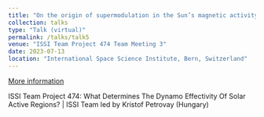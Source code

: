 ```yaml
---
title: "On the origin of supermodulation in the Sun’s magnetic activity"
collection: talks
type: "Talk (virtual)"
permalink: /talks/talk5
venue: "ISSI Team Project 474 Team Meeting 3"
date: 2023-07-13
location: "International Space Science Institute, Bern, Switzerland"
---
```


[More information](https://www.issibern.ch/teams/solactregars/main-page/meetings/team-meeting-3/)

ISSI Team Project 474: What Determines The Dynamo Effectivity Of Solar Active Regions? | ISSI Team led by Kristof Petrovay (Hungary)
